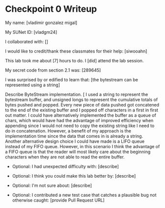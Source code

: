 Checkpoint 0 Writeup
====================

My name: [vladimir gonzalez migal]

My SUNet ID: [vladgm24]

I collaborated with: []

I would like to credit/thank these classmates for their help: [siwooahn]

This lab took me about [7] hours to do. I [did] attend the lab session.

My secret code from section 2.1 was: [289645]

I was surprised by or edified to learn that: [the bytestream can be represented using a string]

Describe ByteStream implementation. [
I used a string to represent the bytestream buffer, and unsigned longs to represent the cumulative totals of bytes pushed and popped. Every new piece of data pushed got concatened to the end of the existing buffer and I popped off characters in a first in first out matter. I could have alternatively implemented the buffer as a queue of chars, which would have had the advantage of improved efficiency when appending since I would not need to copy the existing string like I need to do in concatenation. However, a benefit of my approach is the implementation time since the data that comes in is already a string. Another alternative design choice I could have made is a LIFO queue instead of my FIFO queue. However, in this scenario I think the advantage of a FIFO queue is that the reader will most likely care about the beginning characters when they are not able to read the entire buffer.  

- Optional: I had unexpected difficulty with: [describe]

- Optional: I think you could make this lab better by: [describe]

- Optional: I'm not sure about: [describe]

- Optional: I contributed a new test case that catches a plausible bug
  not otherwise caught: [provide Pull Request URL]